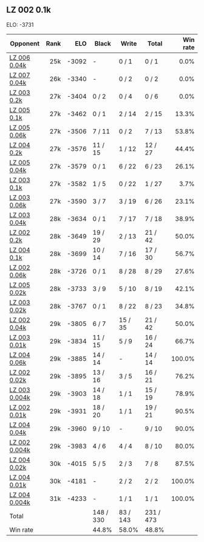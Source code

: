 ## LZ 002 0.1k ##

ELO: -3731

Opponent | Rank | ELO | Black | Write | Total | Win rate
---------|-----:|----:|-------|-------|-------|-------:
[LZ 006 0.04k](LZ%20006%200.04k.md) | 25k | -3092 | - | 0 / 1 | 0 / 1 | 0.0%
[LZ 007 0.04k](LZ%20007%200.04k.md) | 26k | -3340 | - | 0 / 2 | 0 / 2 | 0.0%
[LZ 003 0.2k](LZ%20003%200.2k.md) | 27k | -3404 | 0 / 2 | 0 / 4 | 0 / 6 | 0.0%
[LZ 005 0.1k](LZ%20005%200.1k.md) | 27k | -3462 | 0 / 1 | 2 / 14 | 2 / 15 | 13.3%
[LZ 005 0.06k](LZ%20005%200.06k.md) | 27k | -3506 | 7 / 11 | 0 / 2 | 7 / 13 | 53.8%
[LZ 004 0.2k](LZ%20004%200.2k.md) | 27k | -3576 | 11 / 15 | 1 / 12 | 12 / 27 | 44.4%
[LZ 005 0.04k](LZ%20005%200.04k.md) | 27k | -3579 | 0 / 1 | 6 / 22 | 6 / 23 | 26.1%
[LZ 003 0.1k](LZ%20003%200.1k.md) | 27k | -3582 | 1 / 5 | 0 / 22 | 1 / 27 | 3.7%
[LZ 003 0.06k](LZ%20003%200.06k.md) | 27k | -3590 | 3 / 7 | 3 / 19 | 6 / 26 | 23.1%
[LZ 003 0.04k](LZ%20003%200.04k.md) | 28k | -3634 | 0 / 1 | 7 / 17 | 7 / 18 | 38.9%
[LZ 002 0.2k](LZ%20002%200.2k.md) | 28k | -3649 | 19 / 29 | 2 / 13 | 21 / 42 | 50.0%
[LZ 004 0.1k](LZ%20004%200.1k.md) | 28k | -3699 | 10 / 14 | 7 / 16 | 17 / 30 | 56.7%
[LZ 002 0.06k](LZ%20002%200.06k.md) | 28k | -3726 | 0 / 1 | 8 / 28 | 8 / 29 | 27.6%
[LZ 005 0.02k](LZ%20005%200.02k.md) | 28k | -3733 | 3 / 9 | 5 / 10 | 8 / 19 | 42.1%
[LZ 003 0.02k](LZ%20003%200.02k.md) | 28k | -3767 | 0 / 1 | 8 / 22 | 8 / 23 | 34.8%
[LZ 002 0.04k](LZ%20002%200.04k.md) | 29k | -3805 | 6 / 7 | 15 / 35 | 21 / 42 | 50.0%
[LZ 003 0.01k](LZ%20003%200.01k.md) | 29k | -3834 | 11 / 15 | 5 / 9 | 16 / 24 | 66.7%
[LZ 004 0.06k](LZ%20004%200.06k.md) | 29k | -3885 | 14 / 14 | - | 14 / 14 | 100.0%
[LZ 002 0.02k](LZ%20002%200.02k.md) | 29k | -3895 | 13 / 16 | 3 / 5 | 16 / 21 | 76.2%
[LZ 003 0.004k](LZ%20003%200.004k.md) | 29k | -3903 | 14 / 18 | 1 / 1 | 15 / 19 | 78.9%
[LZ 002 0.01k](LZ%20002%200.01k.md) | 29k | -3931 | 18 / 20 | 1 / 1 | 19 / 21 | 90.5%
[LZ 004 0.04k](LZ%20004%200.04k.md) | 29k | -3960 | 9 / 10 | - | 9 / 10 | 90.0%
[LZ 002 0.004k](LZ%20002%200.004k.md) | 29k | -3983 | 4 / 6 | 4 / 4 | 8 / 10 | 80.0%
[LZ 004 0.02k](LZ%20004%200.02k.md) | 30k | -4015 | 5 / 5 | 2 / 3 | 7 / 8 | 87.5%
[LZ 004 0.01k](LZ%20004%200.01k.md) | 30k | -4181 | - | 2 / 2 | 2 / 2 | 100.0%
[LZ 004 0.004k](LZ%20004%200.004k.md) | 31k | -4233 | - | 1 / 1 | 1 / 1 | 100.0%
Total | | | 148 / 330 | 83 / 143 | 231 / 473 | 
Win rate| | | 44.8% | 58.0% | 48.8% | 
